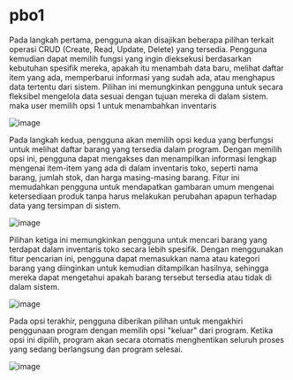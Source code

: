 # pbo1
Pada langkah pertama, pengguna akan disajikan beberapa pilihan terkait operasi CRUD (Create, Read, Update, Delete) yang tersedia. Pengguna kemudian dapat memilih fungsi yang ingin dieksekusi berdasarkan kebutuhan spesifik mereka, apakah itu menambah data baru, melihat daftar item yang ada, memperbarui informasi yang sudah ada, atau menghapus data tertentu dari sistem. Pilihan ini memungkinkan pengguna untuk secara fleksibel mengelola data sesuai dengan tujuan mereka di dalam sistem. maka user memilih opsi 1 untuk menambahkan inventaris

![image](https://github.com/user-attachments/assets/422541f9-9930-4b1f-916d-193d2cde3341)

Pada langkah kedua, pengguna akan memilih opsi kedua yang berfungsi untuk melihat daftar barang yang tersedia dalam program. Dengan memilih opsi ini, pengguna dapat mengakses dan menampilkan informasi lengkap mengenai item-item yang ada di dalam inventaris toko, seperti nama barang, jumlah stok, dan harga masing-masing barang. Fitur ini memudahkan pengguna untuk mendapatkan gambaran umum mengenai ketersediaan produk tanpa harus melakukan perubahan apapun terhadap data yang tersimpan di sistem.

![image](https://github.com/user-attachments/assets/f01fbc2b-bda8-44fb-9970-32d6ea9d90a7)

Pilihan ketiga ini memungkinkan pengguna untuk mencari barang yang terdapat dalam inventaris toko secara lebih spesifik. Dengan menggunakan fitur pencarian ini, pengguna dapat memasukkan nama atau kategori barang yang diinginkan untuk kemudian ditampilkan hasilnya, sehingga mereka dapat mengetahui apakah barang tersebut tersedia atau tidak di dalam sistem.

![image](https://github.com/user-attachments/assets/fa11122f-1385-45d6-97c6-13bd122d05ec)

Pada opsi terakhir, pengguna diberikan pilihan untuk mengakhiri penggunaan program dengan memilih opsi "keluar" dari program. Ketika opsi ini dipilih, program akan secara otomatis menghentikan seluruh proses yang sedang berlangsung dan program selesai.

![image](https://github.com/user-attachments/assets/277a51d4-0854-49dc-a5a8-35d6d8b4615a)





